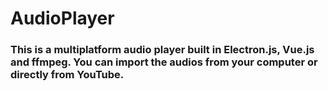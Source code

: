 # AudioPlayer
### This is a multiplatform audio player built in Electron.js, Vue.js and ffmpeg. You can import the audios from your computer or directly from YouTube.
